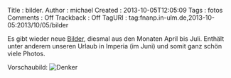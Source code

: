 Title     : bilder.
Author    : michael
Created   : 2013-10-05T12:05:09
Tags      : fotos
Comments  : Off
Trackback : Off
TagURI    : tag:fnanp.in-ulm.de,2013-10-05:2013/10/05/bilder

Es gibt wieder neue
[Bilder](http://fnanp.in-ulm.de/frederik_und_moritz/photos/index.html),
diesmal aus den Monaten April bis Juli. Enthält unter anderem unseren
Urlaub in Imperia (im Juni) und somit ganz schön viele Photos.

Vorschaubild:
![Denker](http://fnanp.in-ulm.de/frederik_und_moritz/photos/2013_05/tempdir/640x480/IMG_9627.jpg)
